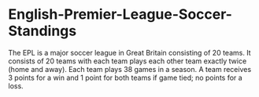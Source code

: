 # English-Premier-League-Soccer-Standings
The EPL is a major soccer league in Great Britain consisting of 20 teams.  It consists of 20 teams with each team plays each other team exactly twice (home and away).  Each team plays 38 games in a season.  A team receives 3 points for a win and 1 point for both teams if game tied; no points for a loss.
